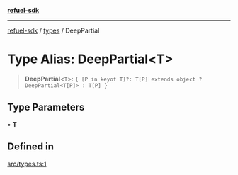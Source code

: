 [**refuel-sdk**](../../README.md)

***

[refuel-sdk](../../modules.md) / [types](../README.md) / DeepPartial

# Type Alias: DeepPartial\<T\>

> **DeepPartial**\<`T`\>: `{ [P in keyof T]?: T[P] extends object ? DeepPartial<T[P]> : T[P] }`

## Type Parameters

• **T**

## Defined in

[src/types.ts:1](https://github.com/refuel-ai/refuel-sdk/blob/7a0f1a61ebc96b440ae457740bef10a1f55424fa/src/types.ts#L1)
